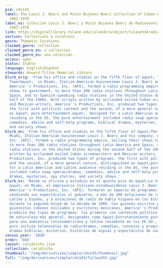 ```yaml
---
pid: cds143
label: The Louis J. Boeri and Minín Bujones Boeri Collection of Cuban-American Radionovelas,
  1963-1970
label_es: Colección Louis J. Boeri y Minín Bujones Boeri de Radionovelas cubano-americanas,
  1963-1970
link: https://digitallibrary.tulane.edu/islandora/object/tulane%3Aradionovelas
section: Collections & Curations
genre: Thematic Curations
claimed_genre: collection
claimed_genre_en: a collection
claimed_genre_es: una colección
access: open
status: Stable
language: English|Español
stewards: Howard-Tilton Memorial Library
blurb_orig: 'From his office and studios on the fifth floor of &quot; The Freedom
  Tower&quot;  in Miami, Italian-American businessman Louis J. Boeri and his company,
  America''s Productions, Inc. (API), formed a radio programming empire, selling their
  shows to government, to more than 200 radio stations throughout Latin America and
  Spain, and to Spanish-speaking radio stations in the United States during the second
  half of the 1960s. With scripts written by acclaimed exiled Cuban screenwriters
  and Mexican writers, America''s Productions, Inc. produced two types of programs:
  the first with political content and the second, of a more general nature, distinguished
  as &quot; pure entertainment.&quot;  Designed for a Latin American and Latino audience
  residing in the US, the pure entertainment included radio soap operas / dramas,
  comedies, advice and self-help programs, biblical dramas, mysteries, spy stories,
  and variety shows.'
blurb_en: 'From his office and studios on the fifth floor of &quot;The Freedom Tower&quot;  in
  Miami, Italian-American businessman Louis J. Boeri and his company, America''s Productions,
  Inc. (API), formed a radio programming empire, selling their shows to government,
  to more than 200 radio stations throughout Latin America and Spain, and to Spanish-speaking
  radio stations in the United States during the second half of the 1960s. With scripts
  written by acclaimed exiled Cuban screenwriters and Mexican writers, America''s
  Productions, Inc. produced two types of programs: the first with political content
  and the second, of a more general nature, distinguished as &quot;pure entertainment.&quot;  Designed
  for a Latin American and Latino audience residing in the US, the pure entertainment
  included radio soap operas/dramas, comedies, advice and self-help programs, biblical
  dramas, mysteries, spy stories, and variety shows.'
blurb_es: 'Desde su oficina y estudios en el quinto piso de &quot;La torre de la libertad
  &quot; en Miami, el empresario italiano-estadounidense Louis J. Boeri y su compañía,
  America''s Productions, Inc. (API), formaron un imperio de programación de radio,
  vendiendo sus espectáculos al gobierno, a más de 200 estaciones de radio en América
  Latina y España, y a estaciones de radio de habla hispana en los Estados Unidos
  durante la segunda mitad de la década de 1960. Con guiones escritos por aclamados
  guionistas cubanos exiliados y escritores mexicanos, America''s Productions, Inc.
  producía dos tipos de programas: los primeros con contenido político y los segundos,
  de naturaleza más general, designados como &quot;Entretenimiento puro.& quot; Diseñado
  para una audiencia latinoamericana y latina residente en los EE.UU., El entretenimiento
  puro incluía telenovelas de radio/dramas, comedias, consejos y programas de autoayuda,
  dramas bíblicas, misterios, historias de espías y espectáculos de variedades.'
census_year: '2020'
order: '045'
layout: caridischo_item
collection: caridischo
thumbnail: "/img/derivatives/simple/cds143/thumbnail.jpg"
full: "/img/derivatives/simple/cds143/fullwidth.jpg"
---
```

